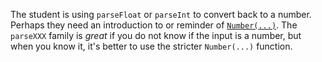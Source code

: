The student is using `parseFloat` or `parseInt` to convert back to a number.
Perhaps they need an introduction to or reminder of [`Number(...)`](https://developer.mozilla.org/en-US/docs/Web/JavaScript/Reference/Global_Objects/Number#Convert_numeric_strings_and_null_to_numbers ).
The `parseXXX` family is _great_ if you do not know if the input is a number,
but when you know it, it's better to use the stricter `Number(...)` function.
